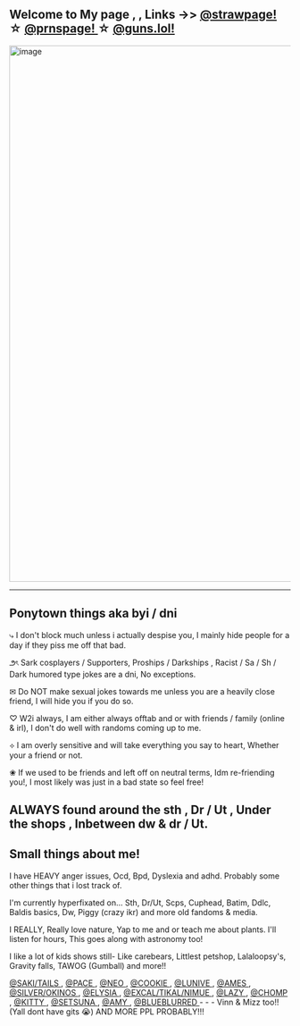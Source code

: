 Welcome to My page , , Links ->> <a href="https://marssszs.straw.page">@strawpage! </a> ☆ <a href="https://en.pronouns.page/@orangejuyce">@prnspage! </a> ☆ <a href="https://guns.lol/orangejuyce">@guns.lol! </a>
-
<img width="960" height="960" alt="image" src="https://github.com/user-attachments/assets/04e06f4c-f5d3-4eb8-87b0-f53b76b6ac83" />

----------------------------------------------------------------------------------------------------------------------------------
Ponytown things aka byi / dni
--
⤷      I don't block much unless i actually despise you, I mainly hide people for a day if they piss me off that bad.

౨ৎ   Sark cosplayers / Supporters, Proships / Darkships , Racist / Sa / Sh / Dark humored type jokes are a dni, No exceptions.

✉︎    Do NOT make sexual jokes towards me unless you are a heavily close friend, I will hide you if you do so.

♡    W2i always, I am either always offtab and or with friends / family (online & irl), I don't do well with randoms coming up to me.

⟡    I am overly sensitive and will take everything you say to heart, Whether your a friend or not.

❀   If we used to be friends and left off on neutral terms, Idm re-friending you!, I most likely was just in a bad state so feel free!

ALWAYS found around the sth , Dr / Ut , Under the shops , Inbetween dw & dr / Ut.
--
Small things about me!
--
I have HEAVY anger issues, Ocd, Bpd, Dyslexia and adhd. Probably some other things that i lost track of.

I'm currently hyperfixated on... Sth, Dr/Ut, Scps, Cuphead, Batim, Ddlc, Baldis basics, Dw, Piggy (crazy ikr) and more old fandoms & media.

I REALLY, Really love nature, Yap to me and or teach me about plants. I'll listen for hours, This goes along with astronomy too!

I like a lot of kids shows still- Like carebears, Littlest petshop, Lalaloopsy's, Gravity falls, TAWOG (Gumball) and more!!

<a href="https://github.com/R0S1EP0S1ES">@SAKI/TAILS </a> , <a href="https://github.com/Pac3dShadowz">@PACE </a> , <a href="https://github.com/kn1ght0fthew1nd">@NEO </a> , <a href="https://github.com/C00kieOasis">@COOKIE </a> , <a href="https://github.com/anglwngs">@LUNIVE </a> , <a href="https://github.com/PikoPikoHammer">@AMES </a> , <a href="https://github.com/silverxpt">@SILVER/OKINOS </a> , <a href="https://github.com/yuivsie">@ELYSIA </a> , <a href="https://github.com/ArmyDreamerz">@EXCAL/TIKAL/NIMUE </a> , <a href="https://github.com/lazikoly">@LAZY </a> , <a href="https://github.com/chomperoni">@CHOMP </a> , <a href="https://github.com/kittvz0nkyy">@KITTY </a> , <a href="https://github.com/MYSWEETPASSION">@SETSUNA </a> , <a href="https://github.com/AmySweetPassion">@AMY </a> , <a href="https://github.com/blueblurred">@BLUEBLURRED </a>  - - - Vinn & Mizz too!! (Yall dont have gits 😭) AND MORE PPL PROBABLY!!!
